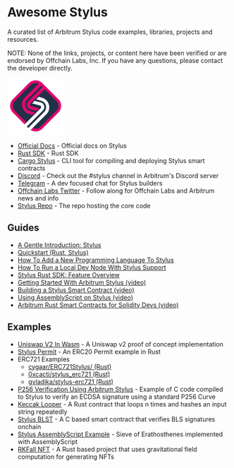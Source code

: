 # Awesome Stylus
A curated list of Arbitrum Stylus code examples, libraries, projects and resources.

NOTE: None of the links, projects, or content here have been verified or are endorsed by Offchain Labs, Inc. If you have any questions, please contact the developer directly.

<img src="./Arbitrum_Stylus-Logomark.svg" width="128" height="128" />

- [Official Docs](https://docs.arbitrum.io/stylus/stylus-gentle-introduction) - Official docs on Stylus
- [Rust SDK](https://github.com/OffchainLabs/stylus-sdk-rs) - Rust SDK
- [Cargo Stylus](https://github.com/OffchainLabs/cargo-stylus) - CLI tool for compiling and deploying Stylus smart contracts
- [Discord](https://discord.gg/arbitrum) - Check out the #stylus channel in Arbitrum's Discord server
- [Telegram](https://t.me/arbitrum_stylus) - A dev focused chat for Stylus builders
- [Offchain Labs Twitter](https://twitter.com/OffchainLabs) - Follow along for Offchain Labs and Arbitrum news and info
- [Stylus Repo](https://github.com/OffchainLabs/stylus) - The repo hosting the core code

## Guides
- [A Gentle Introduction: Stylus](https://docs.arbitrum.io/stylus/stylus-gentle-introduction)
- [Quickstart (Rust, Stylus)](https://docs.arbitrum.io/stylus/stylus-quickstart)
- [How To Add a New Programming Language To Stylus](https://docs.arbitrum.io/stylus/how-tos/adding-support-for-new-languages)
- [How To Run a Local Dev Node With Stylus Support](https://docs.arbitrum.io/stylus/how-tos/local-stylus-dev-node)
- [Stylus Rust SDK: Feature Overview](https://docs.arbitrum.io/stylus/reference/rust-sdk-guide)
- [Getting Started With Arbitrum Stylus (video)](https://www.youtube.com/watch?v=CF1hLTGnByM)
- [Building a Stylus Smart Contract (video)](https://www.youtube.com/watch?v=DJjpPWuGKq0)
- [Using AssemblyScript on Stylus (video)](https://www.youtube.com/watch?v=FdFvZeqeSBI)
- [Arbitrum Rust Smart Contracts for Solidity Devs (video)](https://www.youtube.com/watch?v=_Z27pN-U0N0)

## Examples
- [Uniswap V2 In Wasm](https://github.com/evmcheb/univ2-wasm) - A Uniswap v2 proof of concept implementation
- [Stylus Permit](https://github.com/prestwich/stylus-permit) - An ERC20 Permit example in Rust
- ERC721 Examples
  - [cygaar/ERC721Stylus/ (Rust)](https://github.com/cygaar/ERC721Stylus/)
  - [0xcacti/stylus_erc721 (Rust)](https://github.com/0xcacti/stylus_erc721)
  - [gvladika/stylus-erc721 (Rust)](https://github.com/gvladika/stylus-erc721/tree/main)
- [P256 Verification Using Arbitrum Stylus](https://github.com/jake-nyquist/stylus-p256-example) - Example of C code compiled to Stylus to verify an ECDSA signature using a standard P256 Curve
- [Keccak Looper](https://gist.github.com/cygaar/ee3cf1d1f98a57369717c9d91e076fd1) - A Rust contract that loops n times and hashes an input string repeatedly
- [Stylus BLST](https://github.com/rauljordan/stylus-blst) - A C based smart contract that verifies BLS signatures onchain
- [Stylus AssemblyScript Example](https://github.com/OffchainLabs/stylus-as-example) - Sieve of Erathosthenes implemented with AssemblyScript
- [RKFall NFT](https://github.com/yahgwai/rkfall-nft/) - A Rust based project that uses gravitational field computation for generating NFTs
